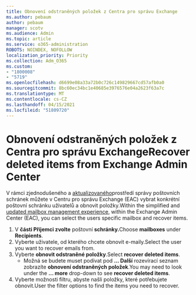 ```yaml
---
title: Obnovení odstraněných položek z Centra pro správu Exchange
ms.author: pebaum
author: pebaum
manager: scotv
ms.audience: Admin
ms.topic: article
ms.service: o365-administration
ROBOTS: NOINDEX, NOFOLLOW
localization_priority: Priority
ms.collection: Adm_O365
ms.custom:
- "1800008"
- "5719"
ms.openlocfilehash: d6699e08a33a72b0c726c149829667cd57afb0a0
ms.sourcegitcommit: 8bc60ec34bc1e40685e3976576e04a2623f63a7c
ms.translationtype: MT
ms.contentlocale: cs-CZ
ms.lasthandoff: 04/15/2021
ms.locfileid: "51809720"
---
```

# <a name="recover-deleted-items-from-exchange-admin-center"></a><span data-ttu-id="773e6-102">Obnovení odstraněných položek z Centra pro správu Exchange</span><span class="sxs-lookup"><span data-stu-id="773e6-102">Recover deleted items from Exchange Admin Center</span></span>

<span data-ttu-id="773e6-103">V rámci zjednodušeného a [aktualizovaného](https://admin.exchange.microsoft.com/#/mailboxes)prostředí správy poštovních schránek můžete v Centru pro správu Exchange (EAC) vybrat konkrétní poštovní schránku uživatelů a obnovit položky.</span><span class="sxs-lookup"><span data-stu-id="773e6-103">Within the simplified and [updated mailbox management experience](https://admin.exchange.microsoft.com/#/mailboxes), within the Exchange Admin Center (EAC), you can select the users specific mailbox and recover items.</span></span>

1. <span data-ttu-id="773e6-104">V **části Příjemci zvolte** poštovní **schránky.**</span><span class="sxs-lookup"><span data-stu-id="773e6-104">Choose **mailboxes** under **Recipients**.</span></span>
2. <span data-ttu-id="773e6-105">Vyberte uživatele, od kterého chcete obnovit e-maily.</span><span class="sxs-lookup"><span data-stu-id="773e6-105">Select the user you want to recover emails from.</span></span>
3. <span data-ttu-id="773e6-106">Vyberte **obnovit odstraněné položky**.</span><span class="sxs-lookup"><span data-stu-id="773e6-106">Select **recover deleted items**.</span></span>
    - <span data-ttu-id="773e6-107">Možná se budete muset podívat pod **... Další** rozevírací seznam zobrazíte **obnovení odstraněných položek**.</span><span class="sxs-lookup"><span data-stu-id="773e6-107">You may need to look under the **… more** drop-down to see **recover deleted items**.</span></span>
4. <span data-ttu-id="773e6-108">Vyberte možnosti filtru, abyste našli položky, které potřebujete obnovit.</span><span class="sxs-lookup"><span data-stu-id="773e6-108">User the filter options to find the items you need to recover.</span></span>

